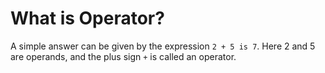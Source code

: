 # What is Operator?

A simple answer can be given by the expression ```2 + 5 is 7```.
Here 2 and 5 are operands, and the plus sign ```+``` is called an operator.




